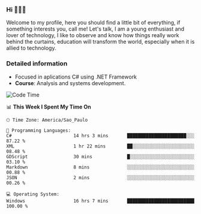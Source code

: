 


### Hi 🙋🏽‍♂️

Welcome to my profile, here you should find a little bit of everything, if something interests you, call me! Let's talk,
I am a young enthusiast and lover of technology, I like to observe and know how things really work behind the curtains, 
education will transform the world, especially when it is allied to technology.

### Detailed information
* Focused in aplications C# using .NET Framework
* **Course**: Analysis and systems development.

<!--START_SECTION:waka-->
![Code Time](http://img.shields.io/badge/Code%20Time-345%20hrs%206%20mins-blue)

📊 **This Week I Spent My Time On** 

```text
🕑︎ Time Zone: America/Sao_Paulo

💬 Programming Languages: 
C#                       14 hrs 3 mins       ██████████████████████░░░   87.22 % 
XML                      1 hr 22 mins        ██░░░░░░░░░░░░░░░░░░░░░░░   08.48 % 
GDScript                 30 mins             █░░░░░░░░░░░░░░░░░░░░░░░░   03.10 % 
Markdown                 8 mins              ░░░░░░░░░░░░░░░░░░░░░░░░░   00.88 % 
JSON                     2 mins              ░░░░░░░░░░░░░░░░░░░░░░░░░   00.26 % 

💻 Operating System: 
Windows                  16 hrs 7 mins       █████████████████████████   100.00 % 
```


<!--END_SECTION:waka-->


